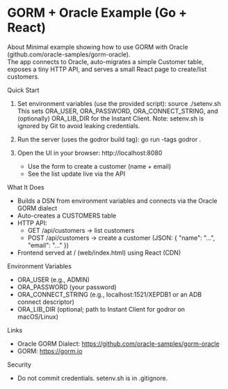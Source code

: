 # GORM + Oracle Example (Go + React)

About
Minimal example showing how to use GORM with Oracle (github.com/oracle-samples/gorm-oracle).  
The app connects to Oracle, auto-migrates a simple Customer table, exposes a tiny HTTP API, and serves a small React page to create/list customers.

Quick Start
1) Set environment variables (use the provided script):
   source ./setenv.sh
   This sets ORA_USER, ORA_PASSWORD, ORA_CONNECT_STRING, and (optionally) ORA_LIB_DIR for the Instant Client.
   Note: setenv.sh is ignored by Git to avoid leaking credentials.

2) Run the server (uses the godror build tag):
   go run -tags godror .

3) Open the UI in your browser:
   http://localhost:8080
   - Use the form to create a customer (name + email)
   - See the list update live via the API

What It Does
- Builds a DSN from environment variables and connects via the Oracle GORM dialect
- Auto-creates a CUSTOMERS table
- HTTP API:
  - GET  /api/customers     -> list customers
  - POST /api/customers     -> create a customer (JSON: { "name": "...", "email": "..." })
- Frontend served at / (web/index.html) using React (CDN)

Environment Variables
- ORA_USER            (e.g., ADMIN)
- ORA_PASSWORD        (your password)
- ORA_CONNECT_STRING  (e.g., localhost:1521/XEPDB1 or an ADB connect descriptor)
- ORA_LIB_DIR         (optional; path to Instant Client for godror on macOS/Linux)

Links
- Oracle GORM Dialect: https://github.com/oracle-samples/gorm-oracle
- GORM: https://gorm.io

Security
- Do not commit credentials. setenv.sh is in .gitignore.
